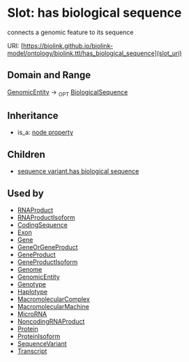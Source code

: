 # Slot: has biological sequence


connects a genomic feature to its sequence

URI: [https://biolink.github.io/biolink-model/ontology/biolink.ttl/has_biological_sequence](slot_uri)
## Domain and Range

[GenomicEntity](GenomicEntity.md) ->  <sub>OPT</sub> [BiologicalSequence](BiologicalSequence.md)
## Inheritance

 *  is_a: [node property](node_property.md)
## Children

 *  [sequence variant.has biological sequence](sequence_variant_has_biological_sequence.md)
## Used by

 * [RNAProduct](RNAProduct.md)
 * [RNAProductIsoform](RNAProductIsoform.md)
 * [CodingSequence](CodingSequence.md)
 * [Exon](Exon.md)
 * [Gene](Gene.md)
 * [GeneOrGeneProduct](GeneOrGeneProduct.md)
 * [GeneProduct](GeneProduct.md)
 * [GeneProductIsoform](GeneProductIsoform.md)
 * [Genome](Genome.md)
 * [GenomicEntity](GenomicEntity.md)
 * [Genotype](Genotype.md)
 * [Haplotype](Haplotype.md)
 * [MacromolecularComplex](MacromolecularComplex.md)
 * [MacromolecularMachine](MacromolecularMachine.md)
 * [MicroRNA](MicroRNA.md)
 * [NoncodingRNAProduct](NoncodingRNAProduct.md)
 * [Protein](Protein.md)
 * [ProteinIsoform](ProteinIsoform.md)
 * [SequenceVariant](SequenceVariant.md)
 * [Transcript](Transcript.md)
